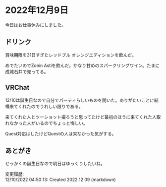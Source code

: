 # 2022年12月9日

今日はお仕事休みにしました。

## ドリンク

賞味期限を31日すぎたレッドブル オレンジエディションを飲んだ。

めでたいのでZonin Astiを飲んだ。かなり甘めのスパークリングワイン。たまに成城石井で売ってる。

## VRChat

12/10は誕生日なので自分でパーティらしいものを開いた。ありがたいことに結構来てくれたのでうれしい限りである。

来てくれた人とツーショット撮ろうと思ってたけど最初のほうに来てくれた人取れなかった人がいるのでちょっと悔しい。

Quest対応はしたけどQuestの人は来なかった気がする。

## あとがき

せっかくの誕生日なので明日はゆっくりしたいね。

変更履歴:  
12/10/2022 04:50:13: Created 2022 12 09 (markdown)  
